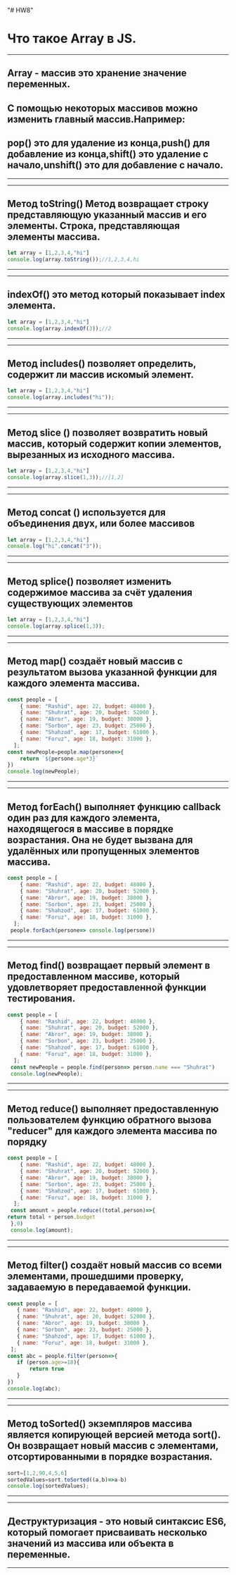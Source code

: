 "# HW8" 
# Что такое Array в JS.

---
## **Array - массив** это хранение значение переменных.
## С помощью некоторых массивов можно изменить главный массив.Например:
## **pop()** это для удаление из конца,**push()** для добавление из конца,**shift()** это удаление с начало,**unshift()** это для добавление с начало.

---

---

## Метод **toString()** Метод возвращает строку представляющую указанный массив и его элементы. Строка, представляющая элементы массива.
```js
let array = [1,2,3,4,"hi"]
console.log(array.toString());//1,2,3,4,hi
```
---
---
## **indexOf()** это метод который показывает index элемента.

``` js
let array = [1,2,3,4,"hi"]
console.log(array.indexOf(3));//2
```
---
---
## Mетод **includes()** позволяет определить, содержит ли массив искомый элемент. 
```js
let array = [1,2,3,4,"hi"]
console.log(array.includes("hi"));
```
---
---
## Mетод **slice ()** позволяет возвратить новый массив, который содержит копии элементов, вырезанных из исходного массива.
```js
let array = [1,2,3,4,"hi"]
console.log(array.slice(1,3));//[1,2]
```
---

---
## Mетод **concat ()** используется для объединения двух, или более массивов 
```js
let array = [1,2,3,4,"hi"]
console.log("hi".concat("3"));
```
---
---
## Mетод **splice()** позволяет изменить содержимое массива за счёт удаления существующих элементов
```js
let array = [1,2,3,4,"hi"]
console.log(array.splice(1,3));
```
---

---
## Метод **map()** создаёт новый массив с результатом вызова указанной функции для каждого элемента массива.
```js
const people = [
    { name: "Rashid", age: 22, budget: 48000 },
    { name: "Shuhrat", age: 20, budget: 52000 },
    { name: "Abror", age: 19, budget: 38000 },
    { name: "Sorbon", age: 23, budget: 25000 },
    { name: "Shahzod", age: 17, budget: 61000 },
    { name: "Foruz", age: 18, budget: 31000 },
  ];
const newPeople=people.map(persone=>{
    return `${persone.age*3}`
})
console.log(newPeople);
```
---
---

## Метод **forEach()** выполняет функцию callback один раз для каждого элемента, находящегося в массиве в порядке возрастания. Она не будет вызвана для удалённых или пропущенных элементов массива.
```js
const people = [
    { name: "Rashid", age: 22, budget: 48000 },
    { name: "Shuhrat", age: 20, budget: 52000 },
    { name: "Abror", age: 19, budget: 38000 },
    { name: "Sorbon", age: 23, budget: 25000 },
    { name: "Shahzod", age: 17, budget: 61000 },
    { name: "Foruz", age: 18, budget: 31000 },
  ];
 people.forEach(persone=> console.log(persone))
```
---
---
## Метод **find()** возвращает первый элемент в предоставленном массиве, который удовлетворяет предоставленной функции тестирования. 
```js
const people = [
    { name: "Rashid", age: 22, budget: 48000 },
    { name: "Shuhrat", age: 20, budget: 52000 },
    { name: "Abror", age: 19, budget: 38000 },
    { name: "Sorbon", age: 23, budget: 25000 },
    { name: "Shahzod", age: 17, budget: 61000 },
    { name: "Foruz", age: 18, budget: 31000 },
  ];
 const newPeople = people.find(person=> person.name === "Shuhrat")
 console.log(newPeople);
 ```
 ---
---
## Метод **reduce()** выполняет предоставленную пользователем функцию обратного вызова "reducer" для каждого элемента массива по порядку
```js
const people = [
    { name: "Rashid", age: 22, budget: 48000 },
    { name: "Shuhrat", age: 20, budget: 52000 },
    { name: "Abror", age: 19, budget: 38000 },
    { name: "Sorbon", age: 23, budget: 25000 },
    { name: "Shahzod", age: 17, budget: 61000 },
    { name: "Foruz", age: 18, budget: 31000 },
  ];
 const amount = people.reduce((total,person)=>{
return total + person.budget
 },0)
 console.log(amount);
 ```
 ---
 ---
 ## Метод **filter()** создаёт новый массив со всеми элементами, прошедшими проверку, задаваемую в передаваемой функции.
 ```js
 const people = [
    { name: "Rashid", age: 22, budget: 48000 },
    { name: "Shuhrat", age: 20, budget: 52000 },
    { name: "Abror", age: 19, budget: 38000 },
    { name: "Sorbon", age: 23, budget: 25000 },
    { name: "Shahzod", age: 17, budget: 61000 },
    { name: "Foruz", age: 18, budget: 31000 },
  ];
 const abc = people.filter(person=>{
    if (person.age>=18){
        return true
    }
 })
 console.log(abc);
 ```
 ---
 ---
 ## Метод toSorted() экземпляров массива является копирующей версией метода sort(). Он возвращает новый массив с элементами, отсортированными в порядке возрастания.
 ```js
 sort=[1,2,90,4,5,6]
sortedValues=sort.toSorted((a,b)=>a-b)
console.log(sortedValues);
```
---
---
## Деструктуризация - это новый синтаксис ES6, который помогает присваивать несколько значений из массива или объекта в переменные. 
---